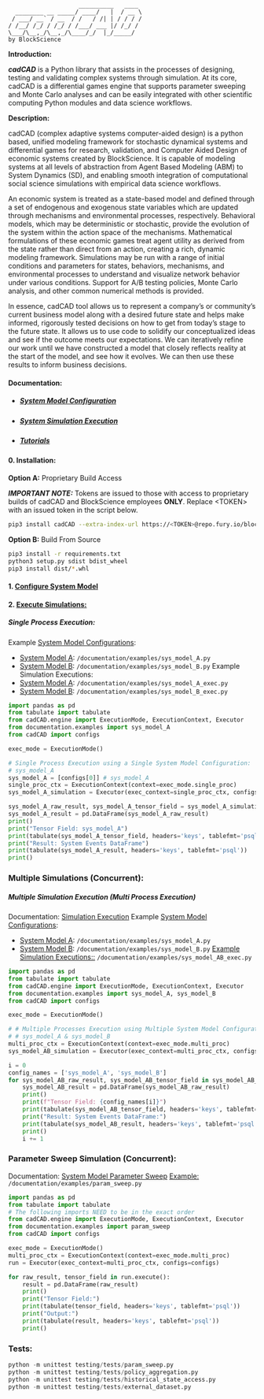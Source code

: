```
                    __________   ____ 
  ________ __ _____/ ____/   |  / __ \
 / ___/ __` / __  / /   / /| | / / / /
/ /__/ /_/ / /_/ / /___/ ___ |/ /_/ / 
\___/\__,_/\__,_/\____/_/  |_/_____/  
by BlockScience
```

**Introduction:**

***cadCAD*** is a Python library that assists in the processes of designing, testing and validating complex systems through 
simulation. At its core, cadCAD is a differential games engine that supports parameter sweeping and Monte Carlo analyses 
and can be easily integrated with other scientific computing Python modules and data science workflows.  

**Description:**

cadCAD (complex adaptive systems computer-aided design) is a python based, unified modeling framework for stochastic 
dynamical systems and differential games for research, validation, and Computer Aided Design of economic systems created 
by BlockScience. It is capable of modeling systems at all levels of abstraction from Agent Based Modeling (ABM) to 
System Dynamics (SD), and enabling smooth integration of computational social science simulations with empirical data 
science workflows.


An economic system is treated as a state-based model and defined through a set of endogenous and exogenous state 
variables which are updated through mechanisms and environmental processes, respectively. Behavioral models, which may 
be deterministic or stochastic, provide the evolution of the system within the action space of the mechanisms. 
Mathematical formulations of these economic games treat agent utility as derived from the state rather than direct from 
an action, creating a rich, dynamic modeling framework. Simulations may be run with a range of initial conditions and 
parameters for states, behaviors, mechanisms, and environmental processes to understand and visualize network behavior 
under various conditions. Support for A/B testing policies, Monte Carlo analysis, and other common numerical methods is 
provided.


In essence, cadCAD tool allows us to represent a company’s or community’s current business model along with a desired 
future state and helps make informed, rigorously tested decisions on how to get from today’s stage to the future state. 
It allows us to use code to solidify our conceptualized ideas and see if the outcome meets our expectations. We can 
iteratively refine our work until we have constructed a model that closely reflects reality at the start of the model, 
and see how it evolves. We can then use these results to inform business decisions.

#### Documentation:
* ##### [System Model Configuration](link)
* ##### [System Simulation Execution](link)
* ##### [Tutorials](link)


#### 0. Installation:

**Option A:** Proprietary Build Access

***IMPORTANT NOTE:*** Tokens are issued to those with access to proprietary builds of cadCAD and BlockScience employees **ONLY**. 
Replace \<TOKEN\> with an issued token in the script below.
```bash
pip3 install cadCAD --extra-index-url https://<TOKEN>@repo.fury.io/blockscience/
```

**Option B:** Build From Source
```bash
pip3 install -r requirements.txt
python3 setup.py sdist bdist_wheel
pip3 install dist/*.whl
```


#### 1. [Configure System Model](link)

#### 2. [Execute Simulations:](link)

##### Single Process Execution:
Example [System Model Configurations](link): 
* [System Model A](link): `/documentation/examples/sys_model_A.py`
* [System Model B](link): `/documentation/examples/sys_model_B.py`
Example Simulation Executions:
* [System Model A](link): `/documentation/examples/sys_model_A_exec.py`
* [System Model B](link): `/documentation/examples/sys_model_B_exec.py`
```python
import pandas as pd
from tabulate import tabulate
from cadCAD.engine import ExecutionMode, ExecutionContext, Executor
from documentation.examples import sys_model_A
from cadCAD import configs

exec_mode = ExecutionMode()

# Single Process Execution using a Single System Model Configuration:
# sys_model_A
sys_model_A = [configs[0]] # sys_model_A
single_proc_ctx = ExecutionContext(context=exec_mode.single_proc)
sys_model_A_simulation = Executor(exec_context=single_proc_ctx, configs=sys_model_A)

sys_model_A_raw_result, sys_model_A_tensor_field = sys_model_A_simulation.execute()
sys_model_A_result = pd.DataFrame(sys_model_A_raw_result)
print()
print("Tensor Field: sys_model_A")
print(tabulate(sys_model_A_tensor_field, headers='keys', tablefmt='psql'))
print("Result: System Events DataFrame")
print(tabulate(sys_model_A_result, headers='keys', tablefmt='psql'))
print()
```

### Multiple Simulations (Concurrent):
##### Multiple Simulation Execution (Multi Process Execution)
Documentation: [Simulation Execution](link) 
Example [System Model Configurations](link): 
* [System Model A](link): `/documentation/examples/sys_model_A.py`
* [System Model B](link): `/documentation/examples/sys_model_B.py`
[Example Simulation Executions::](link) `/documentation/examples/sys_model_AB_exec.py`
```python
import pandas as pd
from tabulate import tabulate
from cadCAD.engine import ExecutionMode, ExecutionContext, Executor
from documentation.examples import sys_model_A, sys_model_B
from cadCAD import configs

exec_mode = ExecutionMode()

# # Multiple Processes Execution using Multiple System Model Configurations:
# # sys_model_A & sys_model_B
multi_proc_ctx = ExecutionContext(context=exec_mode.multi_proc)
sys_model_AB_simulation = Executor(exec_context=multi_proc_ctx, configs=configs)

i = 0
config_names = ['sys_model_A', 'sys_model_B']
for sys_model_AB_raw_result, sys_model_AB_tensor_field in sys_model_AB_simulation.execute():
    sys_model_AB_result = pd.DataFrame(sys_model_AB_raw_result)
    print()
    print(f"Tensor Field: {config_names[i]}")
    print(tabulate(sys_model_AB_tensor_field, headers='keys', tablefmt='psql'))
    print("Result: System Events DataFrame:")
    print(tabulate(sys_model_AB_result, headers='keys', tablefmt='psql'))
    print()
    i += 1
```

### Parameter Sweep Simulation (Concurrent):
Documentation: [System Model Parameter Sweep](link) 
[Example:](link) `/documentation/examples/param_sweep.py`
```python
import pandas as pd
from tabulate import tabulate
# The following imports NEED to be in the exact order
from cadCAD.engine import ExecutionMode, ExecutionContext, Executor
from documentation.examples import param_sweep
from cadCAD import configs

exec_mode = ExecutionMode()
multi_proc_ctx = ExecutionContext(context=exec_mode.multi_proc)
run = Executor(exec_context=multi_proc_ctx, configs=configs)

for raw_result, tensor_field in run.execute():
    result = pd.DataFrame(raw_result)
    print()
    print("Tensor Field:")
    print(tabulate(tensor_field, headers='keys', tablefmt='psql'))
    print("Output:")
    print(tabulate(result, headers='keys', tablefmt='psql'))
    print()
```

### Tests:
```python
python -m unittest testing/tests/param_sweep.py
python -m unittest testing/tests/policy_aggregation.py
python -m unittest testing/tests/historical_state_access.py
python -m unittest testing/tests/external_dataset.py
```
